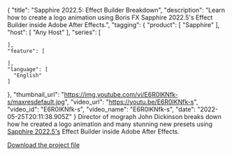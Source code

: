 {
  "title": "Sapphire 2022.5: Effect Builder Breakdown",
  "description": "Learn how to create a logo animation using Boris FX Sapphire 2022.5's Effect Builder inside Adobe After Effects.",
  "tagging": {
    "product": [
      "Sapphire"
    ],
    "host": [
      "Any Host"
    ],
    "series": [

    ],
    "feature": [

    ],
    "language": [
      "English"
    ]
  },
  "thumbnail_url": "https://img.youtube.com/vi/E6R0lKNfk-s/maxresdefault.jpg",
  "video_url": "https://youtu.be/E6R0lKNfk-s",
  "video_id": "E6R0lKNfk-s",
  "video_name": "E6R0lKNfk-s",
  "date": "2022-05-25T20:11:38.905Z"
}
Director of mograph John Dickinson breaks down how he created a logo animation and many stunning new presets using <a href="https://borisfx.com/products/sapphire/?collection=sapphire&product=sapphire" target="_blank">Sapphire 2022.5's</a> Effect Builder inside Adobe After Effects. 

<a href="https://bit.ly/38isFxB" target="_blank">Download the project file</a>